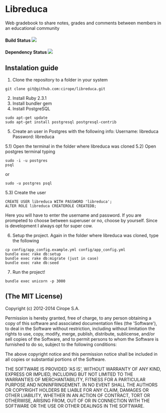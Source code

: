 # Libreduca

Web gradebook to share notes, grades and comments between members in an educational community

#### Build Status [<img src="https://secure.travis-ci.org/cirope/libreduca.png"/>](http://travis-ci.org/cirope/libreduca)

#### Dependency Status [<img src="https://gemnasium.com/cirope/libreduca.png?travis"/>](https://gemnasium.com/cirope/libreduca)

## Instalation guide
1) Clone the repository to a folder in your system
```
git clone git@github.com:cirope/libreduca.git
```
2) Install Ruby 2.3.1
3) Install bundler gem
4) Install PostgreSQL
```
sudo apt-get update
sudo apt-get install postgresql postgresql-contrib
```
5) Create an user in Postgres with the following info:
Username: libreduca
Password: libreduca

5.1) Open the terminal in the folder where libreduca was cloned
5.2) Open postgres terminal typing
```
sudo -i -u postgres
psql
```
or
```
sudo -u postgres psql
```
5.3) Create the user
```
CREATE USER libreduca WITH PASSWORD 'libreduca';
ALTER ROLE libreduca CREATEROLE CREATEDB;
```
Here you will have to enter the username and password. If you are prompeted to
choose between superuser or no, choose by yourself. Since is development I always
opt for super cow.

6) Setup the project.
Again in the folder where libreduca was cloned, type the following
```
cp config/app_config.example.yml config/app_config.yml
bundle exec rake db:setup
bundle exec rake db:migrate (just in case)
bundle exec rake db:seed
```
7) Run the project!
```
bundle exec unicorn -p 3000
```



## (The MIT License)

Copyright (c) 2012-2014 Cirope S.A.

Permission is hereby granted, free of charge, to any person obtaining
a copy of this software and associated documentation files (the
'Software'), to deal in the Software without restriction, including
without limitation the rights to use, copy, modify, merge, publish,
distribute, sublicense, and/or sell copies of the Software, and to
permit persons to whom the Software is furnished to do so, subject to
the following conditions:

The above copyright notice and this permission notice shall be
included in all copies or substantial portions of the Software.

THE SOFTWARE IS PROVIDED 'AS IS', WITHOUT WARRANTY OF ANY KIND,
EXPRESS OR IMPLIED, INCLUDING BUT NOT LIMITED TO THE WARRANTIES OF
MERCHANTABILITY, FITNESS FOR A PARTICULAR PURPOSE AND NONINFRINGEMENT.
IN NO EVENT SHALL THE AUTHORS OR COPYRIGHT HOLDERS BE LIABLE FOR ANY
CLAIM, DAMAGES OR OTHER LIABILITY, WHETHER IN AN ACTION OF CONTRACT,
TORT OR OTHERWISE, ARISING FROM, OUT OF OR IN CONNECTION WITH THE
SOFTWARE OR THE USE OR OTHER DEALINGS IN THE SOFTWARE.
